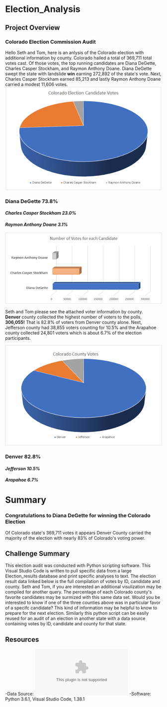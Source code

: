 # Election_Analysis

## Project Overview
### Colorado Election Commission Audit

Hello Seth and Tom, here is an anlysis of the Colorado election with additional information by county.
Colorado hailed a total of 369,711 total votes cast. Of those votes, the top running candidates are  Diana DeGette, Charles Casper Stockham, and Raymon Anthony Doane. Diana DeGette swept the state with landslide **win** earning 272,892 of the state's vote. Next, Charles Casper Stockham earned 85,213 and lastly Raymon Anthony Doane carried a modest 11,606 votes. 
![Candidate_vote_pie](Candidate_vote_pie.png)

### **Diana DeGette    73.8%**
#### *Charles Casper Stockham 23.0%*
#### *Raymon Anthony Doane  3.1%*

![Candidate_vote_chart](Candidate_vote_chart.png)

Seth and Tom please see the attached voter information by county.  
**Denver** county collected the highest number of voters to the polls, **306,055!** That is 82.8% of voters from Denver county alone. Next, Jefferson county had 38,855 voters counting for 10.5% and the Arapahoe county collected 24,801 voters which is about 6.7% of the election participants. 


![County_vote_pie](County_vote_pie.png)
### **Denver    82.8%**
#### *Jefferson 10.5%*
#### *Arapahoe  6.7%*


# Summary
### **Congratulations to Diana DeGette for winning the Colorado Election**

Of Colorado state's 369,711 votes it appears Denver County carried the majority of the election with nearly 83% of Colorado's voting power. 


## Challenge Summary
This election audit was conducted with Python scripting software. This Visual Studio Code is written to pull specific data from a large Election_results database and print specific analyses to text. The election result data linked below is the full compilation of votes by ID, candidate and county. Seth and Tom, if you are interested an additional visulization may be compiled for another query. The percentage of each Colorado county's favorite candidates may be surmized with this same data set. Would you be interested to know if one of the three counties above was in particular favor of a specifc candidate? This kind of information may be helpful to know to prepare for the next election. Similarly this python script can be easily reused for an audit of an election in another state with a data source containing votes by ID, candidate and county for that state.
    
## Resources
-Data Source: ![Election_Results](election_results.csv)
-Software: Python 3.6.1, Visual Studio Code, 1.38.1
